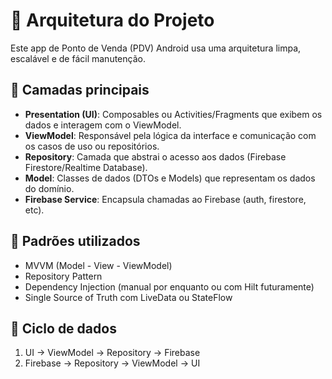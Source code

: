 # 🧱 Arquitetura do Projeto

Este app de Ponto de Venda (PDV) Android usa uma arquitetura limpa, escalável e de fácil manutenção.

## 🔧 Camadas principais

- **Presentation (UI)**: Composables ou Activities/Fragments que exibem os dados e interagem com o ViewModel.
- **ViewModel**: Responsável pela lógica da interface e comunicação com os casos de uso ou repositórios.
- **Repository**: Camada que abstrai o acesso aos dados (Firebase Firestore/Realtime Database).
- **Model**: Classes de dados (DTOs e Models) que representam os dados do domínio.
- **Firebase Service**: Encapsula chamadas ao Firebase (auth, firestore, etc).

## 📐 Padrões utilizados

- MVVM (Model - View - ViewModel)
- Repository Pattern
- Dependency Injection (manual por enquanto ou com Hilt futuramente)
- Single Source of Truth com LiveData ou StateFlow

## 🔁 Ciclo de dados

1. UI → ViewModel → Repository → Firebase
2. Firebase → Repository → ViewModel → UI
